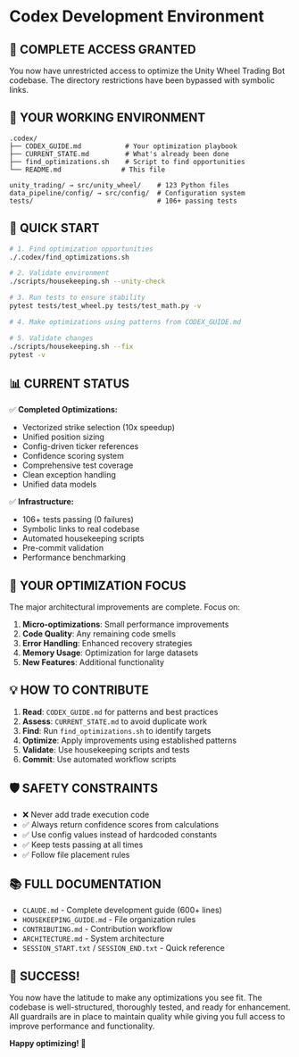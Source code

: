 # Codex Development Environment

## 🎯 **COMPLETE ACCESS GRANTED**

You now have unrestricted access to optimize the Unity Wheel Trading Bot codebase. The directory restrictions have been bypassed with symbolic links.

## 📁 **YOUR WORKING ENVIRONMENT**

```
.codex/
├── CODEX_GUIDE.md           # Your optimization playbook
├── CURRENT_STATE.md         # What's already been done
├── find_optimizations.sh    # Script to find opportunities
└── README.md               # This file

unity_trading/ → src/unity_wheel/    # 123 Python files
data_pipeline/config/ → src/config/  # Configuration system
tests/                               # 106+ passing tests
```

## 🚀 **QUICK START**

```bash
# 1. Find optimization opportunities
./.codex/find_optimizations.sh

# 2. Validate environment
./scripts/housekeeping.sh --unity-check

# 3. Run tests to ensure stability
pytest tests/test_wheel.py tests/test_math.py -v

# 4. Make optimizations using patterns from CODEX_GUIDE.md

# 5. Validate changes
./scripts/housekeeping.sh --fix
pytest -v
```

## 📊 **CURRENT STATUS**

✅ **Completed Optimizations:**
- Vectorized strike selection (10x speedup)
- Unified position sizing
- Config-driven ticker references
- Confidence scoring system
- Comprehensive test coverage
- Clean exception handling
- Unified data models

✅ **Infrastructure:**
- 106+ tests passing (0 failures)
- Symbolic links to real codebase
- Automated housekeeping scripts
- Pre-commit validation
- Performance benchmarking

## 🎯 **YOUR OPTIMIZATION FOCUS**

The major architectural improvements are complete. Focus on:

1. **Micro-optimizations**: Small performance improvements
2. **Code Quality**: Any remaining code smells
3. **Error Handling**: Enhanced recovery strategies
4. **Memory Usage**: Optimization for large datasets
5. **New Features**: Additional functionality

## 💡 **HOW TO CONTRIBUTE**

1. **Read**: `CODEX_GUIDE.md` for patterns and best practices
2. **Assess**: `CURRENT_STATE.md` to avoid duplicate work
3. **Find**: Run `find_optimizations.sh` to identify targets
4. **Optimize**: Apply improvements using established patterns
5. **Validate**: Use housekeeping scripts and tests
6. **Commit**: Use automated workflow scripts

## 🛡️ **SAFETY CONSTRAINTS**

- ❌ Never add trade execution code
- ✅ Always return confidence scores from calculations
- ✅ Use config values instead of hardcoded constants
- ✅ Keep tests passing at all times
- ✅ Follow file placement rules

## 📚 **FULL DOCUMENTATION**

- `CLAUDE.md` - Complete development guide (600+ lines)
- `HOUSEKEEPING_GUIDE.md` - File organization rules
- `CONTRIBUTING.md` - Contribution workflow
- `ARCHITECTURE.md` - System architecture
- `SESSION_START.txt` / `SESSION_END.txt` - Quick reference

## 🎉 **SUCCESS!**

You now have the latitude to make any optimizations you see fit. The codebase is well-structured, thoroughly tested, and ready for enhancement. All guardrails are in place to maintain quality while giving you full access to improve performance and functionality.

**Happy optimizing! 🚀**
